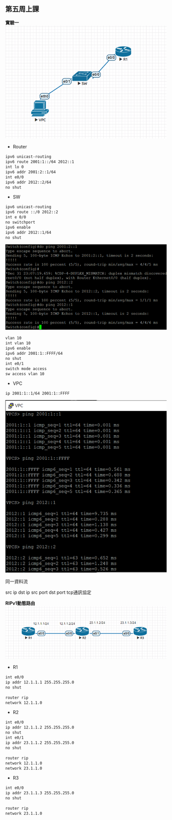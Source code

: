 ## 第五周上課

**實驗一**
![0](0.PNG)

- Router
```
ipv6 unicast-routing
ipv6 route 2001:1::/64 2012::1
int lo 0
ipv6 addr 2001:2::1/64
int e0/0
ipv6 addr 2012::2/64
no shut
```
- SW
```
ipv6 unicast-routing
ipv6 route ::/0 2012::2
int e 0/0
no switchport
ipv6 enable
ipv6 addr 2012::1/64
no shut
```
![1](1.PNG)
```
vlan 10
int vlan 10
ipv6 enable
ipv6 addr 2001:1::FFFF/64
no shut
int e0/1
switch mode access
sw access vlan 10
```

- VPC
```
ip 2001:1::1/64 2001:1::FFFF
```
![2](2.PNG)

同一資料流

src ip
dst ip
src port
dst port
tcp通訊協定

**RIPv1動態路由**
![3](3.PNG)

- R1
```
int e0/0
ip addr 12.1.1.1 255.255.255.0
no shut

router rip 
network 12.1.1.0
```
- R2
```
int e0/0
ip addr 12.1.1.2 255.255.255.0
no shut
int e0/1 
ip addr 23.1.1.2 255.255.255.0
no shut

router rip 
network 12.1.1.0
network 23.1.1.0
```
- R3
```
int e0/0
ip addr 23.1.1.3 255.255.255.0
no shut

router rip 
network 23.1.1.0
```
